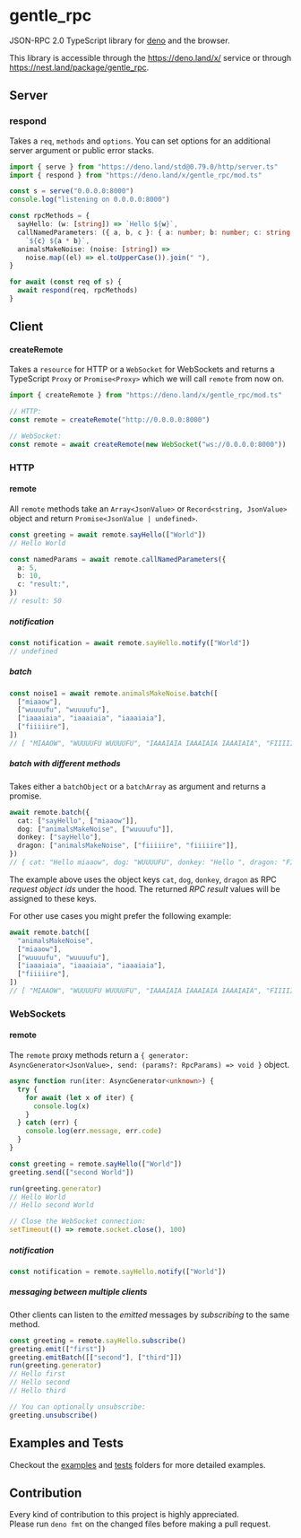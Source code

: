 # gentle_rpc

JSON-RPC 2.0 TypeScript library for [deno](https://github.com/denoland/deno) and
the browser.

This library is accessible through the https://deno.land/x/ service or through
https://nest.land/package/gentle_rpc.

## Server

### respond

Takes a `req`, `methods` and `options`. You can set options for an additional
server argument or public error stacks.

```typescript
import { serve } from "https://deno.land/std@0.79.0/http/server.ts"
import { respond } from "https://deno.land/x/gentle_rpc/mod.ts"

const s = serve("0.0.0.0:8000")
console.log("listening on 0.0.0.0:8000")

const rpcMethods = {
  sayHello: (w: [string]) => `Hello ${w}`,
  callNamedParameters: ({ a, b, c }: { a: number; b: number; c: string }) =>
    `${c} ${a * b}`,
  animalsMakeNoise: (noise: [string]) =>
    noise.map((el) => el.toUpperCase()).join(" "),
}

for await (const req of s) {
  await respond(req, rpcMethods)
}
```

## Client

#### createRemote

Takes a `resource` for HTTP or a `WebSocket` for WebSockets and returns a
TypeScript `Proxy` or `Promise<Proxy>` which we will call `remote` from now on.

```typescript
import { createRemote } from "https://deno.land/x/gentle_rpc/mod.ts"

// HTTP:
const remote = createRemote("http://0.0.0.0:8000")

// WebSocket:
const remote = await createRemote(new WebSocket("ws://0.0.0.0:8000"))
```

### HTTP

#### remote

All `remote` methods take an `Array<JsonValue>` or `Record<string, JsonValue>`
object and return `Promise<JsonValue | undefined>`.

```typescript
const greeting = await remote.sayHello(["World"])
// Hello World

const namedParams = await remote.callNamedParameters({
  a: 5,
  b: 10,
  c: "result:",
})
// result: 50
```

##### notification

```typescript
const notification = await remote.sayHello.notify(["World"])
// undefined
```

##### batch

```typescript
const noise1 = await remote.animalsMakeNoise.batch([
  ["miaaow"],
  ["wuuuufu", "wuuuufu"],
  ["iaaaiaia", "iaaaiaia", "iaaaiaia"],
  ["fiiiiire"],
])
// [ "MIAAOW", "WUUUUFU WUUUUFU", "IAAAIAIA IAAAIAIA IAAAIAIA", "FIIIIIRE" ]
```

##### batch with different methods

Takes either a `batchObject` or a `batchArray` as argument and returns a
promise.

```typescript
await remote.batch({
  cat: ["sayHello", ["miaaow"]],
  dog: ["animalsMakeNoise", ["wuuuufu"]],
  donkey: ["sayHello"],
  dragon: ["animalsMakeNoise", ["fiiiiire", "fiiiiire"]],
})
// { cat: "Hello miaaow", dog: "WUUUUFU", donkey: "Hello ", dragon: "FIIIIIRE FIIIIIRE" }
```

The example above uses the object keys `cat`, `dog`, `donkey`, `dragon` as RPC
_request object ids_ under the hood. The returned _RPC result_ values will be
assigned to these keys.

For other use cases you might prefer the following example:

```typescript
await remote.batch([
  "animalsMakeNoise",
  ["miaaow"],
  ["wuuuufu", "wuuuufu"],
  ["iaaaiaia", "iaaaiaia", "iaaaiaia"],
  ["fiiiiire"],
])
// [ "MIAAOW", "WUUUUFU WUUUUFU", "IAAAIAIA IAAAIAIA IAAAIAIA", "FIIIIIRE" ]
```

### WebSockets

#### remote

The `remote` proxy methods return a
`{ generator: AsyncGenerator<JsonValue>, send: (params?: RpcParams) => void }`
object.

```typescript
async function run(iter: AsyncGenerator<unknown>) {
  try {
    for await (let x of iter) {
      console.log(x)
    }
  } catch (err) {
    console.log(err.message, err.code)
  }
}

const greeting = remote.sayHello(["World"])
greeting.send(["second World"])

run(greeting.generator)
// Hello World
// Hello second World

// Close the WebSocket connection:
setTimeout(() => remote.socket.close(), 100)
```

##### notification

```typescript
const notification = remote.sayHello.notify(["World"])
```

##### messaging between multiple clients

Other clients can listen to the _emitted_ messages by _subscribing_ to the same
method.

```typescript
const greeting = remote.sayHello.subscribe()
greeting.emit(["first"])
greeting.emitBatch([["second"], ["third"]])
run(greeting.generator)
// Hello first
// Hello second
// Hello third

// You can optionally unsubscribe:
greeting.unsubscribe()
```

## Examples and Tests

Checkout the
[examples](https://github.com/timonson/gentle_rpc/tree/master/examples) and
[tests](https://github.com/timonson/gentle_rpc/tree/master/tests) folders for
more detailed examples.

## Contribution

Every kind of contribution to this project is highly appreciated.  
Please run `deno fmt` on the changed files before making a pull request.
